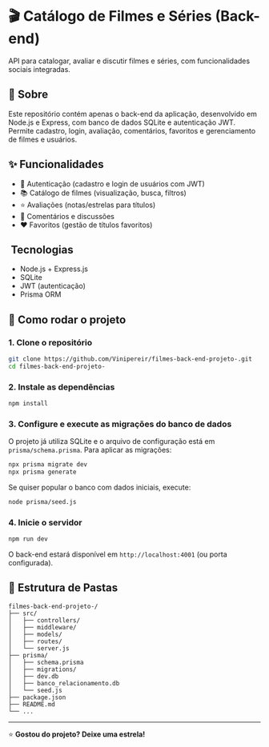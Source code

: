
# 🎬 Catálogo de Filmes e Séries (Back-end)

API para catalogar, avaliar e discutir filmes e séries, com funcionalidades sociais integradas.


## 📖 Sobre

Este repositório contém apenas o back-end da aplicação, desenvolvido em Node.js e Express, com banco de dados SQLite e autenticação JWT. Permite cadastro, login, avaliação, comentários, favoritos e gerenciamento de filmes e usuários.


## ✨ Funcionalidades

- 🔐 Autenticação (cadastro e login de usuários com JWT)
- 📚 Catálogo de filmes (visualização, busca, filtros)
- ⭐ Avaliações (notas/estrelas para títulos)
- 💬 Comentários e discussões
- ❤️ Favoritos (gestão de títulos favoritos)


## ️ Tecnologias

- Node.js + Express.js
- SQLite
- JWT (autenticação)
- Prisma ORM


## 🚀 Como rodar o projeto

### 1. Clone o repositório

```bash
git clone https://github.com/Vinipereir/filmes-back-end-projeto-.git
cd filmes-back-end-projeto-
```

### 2. Instale as dependências

```bash
npm install
```

### 3. Configure e execute as migrações do banco de dados

O projeto já utiliza SQLite e o arquivo de configuração está em `prisma/schema.prisma`. Para aplicar as migrações:


```bash
npx prisma migrate dev
npx prisma generate
```

Se quiser popular o banco com dados iniciais, execute:

```bash
node prisma/seed.js
```

### 4. Inicie o servidor

```bash
npm run dev
```

O back-end estará disponível em `http://localhost:4001` (ou porta configurada).

## 📁 Estrutura de Pastas
```
filmes-back-end-projeto-/
├── src/
│   ├── controllers/
│   ├── middleware/
│   ├── models/
│   ├── routes/
│   └── server.js
├── prisma/
│   ├── schema.prisma
│   ├── migrations/
│   ├── dev.db
│   ├── banco_relacionamento.db
│   └── seed.js
├── package.json
├── README.md
└── ...
```

---
⭐ **Gostou do projeto? Deixe uma estrela!**